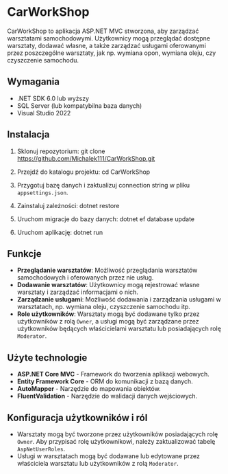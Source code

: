 # CarWorkShop

CarWorkShop to aplikacja ASP.NET MVC stworzona, aby zarządzać warsztatami samochodowymi. Użytkownicy mogą przeglądać dostępne warsztaty, dodawać własne, a także zarządzać usługami oferowanymi przez poszczególne warsztaty, jak np. wymiana opon, wymiana oleju, czy czyszczenie samochodu.

## Wymagania
- .NET SDK 6.0 lub wyższy
- SQL Server (lub kompatybilna baza danych)
- Visual Studio 2022

## Instalacja
1. Sklonuj repozytorium:
   git clone https://github.com/Michalek111/CarWorkShop.git

2. Przejdź do katalogu projektu:
   cd CarWorkShop

3. Przygotuj bazę danych i zaktualizuj connection string w pliku `appsettings.json`.
   
5. Zainstaluj zależności:
   dotnet restore

6. Uruchom migracje do bazy danych:
   dotnet ef database update

7. Uruchom aplikację:
   dotnet run


## Funkcje
- **Przeglądanie warsztatów**: Możliwość przeglądania warsztatów samochodowych i oferowanych przez nie usług.
- **Dodawanie warsztatów**: Użytkownicy mogą rejestrować własne warsztaty i zarządzać informacjami o nich.
- **Zarządzanie usługami**: Możliwość dodawania i zarządzania usługami w warsztatach, np. wymiana oleju, czyszczenie samochodu itp.
- **Role użytkowników**: Warsztaty mogą być dodawane tylko przez użytkowników z rolą `Owner`, a usługi mogą być zarządzane przez użytkowników będących właścicielami warsztatu lub posiadających rolę `Moderator`.

## Użyte technologie
- **ASP.NET Core MVC** - Framework do tworzenia aplikacji webowych.
- **Entity Framework Core** - ORM do komunikacji z bazą danych.
- **AutoMapper** - Narzędzie do mapowania obiektów.
- **FluentValidation** - Narzędzie do walidacji danych wejściowych.

## Konfiguracja użytkowników i ról
- Warsztaty mogą być tworzone przez użytkowników posiadających rolę `Owner`. Aby przypisać rolę użytkownikowi, należy zaktualizować tabelę `AspNetUserRoles`.
- Usługi w warsztatach mogą być dodawane lub edytowane przez właściciela warsztatu lub użytkowników z rolą `Moderator`.




